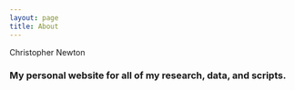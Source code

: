 ```yaml
---
layout: page
title: About
---
```



Christopher Newton

### My personal website for all of my research, data, and scripts. 
